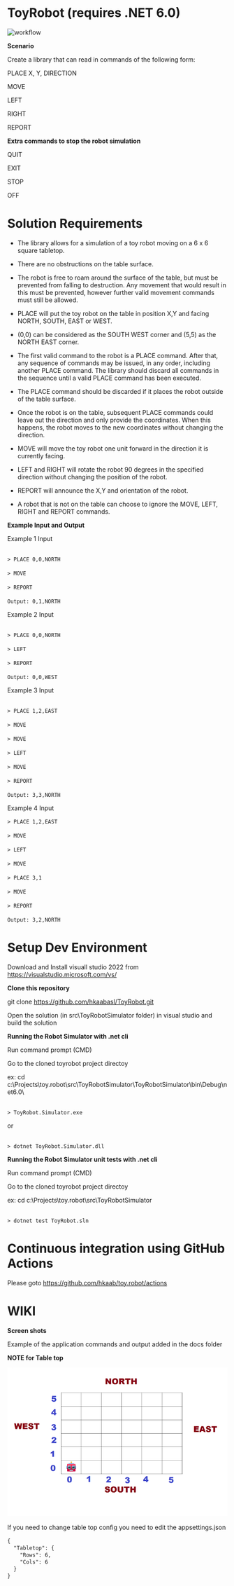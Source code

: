 # ToyRobot  (requires .NET 6.0)

![workflow](https://github.com/hkaab/toy.robot/actions/workflows/ci.yml/badge.svg)

**Scenario**

Create a library that can read in commands of the following form:

PLACE X, Y, DIRECTION

MOVE

LEFT

RIGHT

REPORT

**Extra commands to stop the robot simulation**

QUIT

EXIT

STOP

OFF

**Solution Requirements**
=========================

* The library allows for a simulation of a toy robot moving on a 6 x 6 square tabletop.

* There are no obstructions on the table surface.

* The robot is free to roam around the surface of the table, but must be prevented from falling to destruction. Any movement that would result in this must be prevented, however further valid movement commands must still be allowed.

* PLACE will put the toy robot on the table in position X,Y and facing NORTH, SOUTH, EAST or WEST.

* (0,0) can be considered as the SOUTH WEST corner and (5,5) as the NORTH EAST corner.

* The first valid command to the robot is a PLACE command. After that, any sequence of commands may be issued, in any order, including another PLACE command. The library should discard all commands in the sequence until a valid PLACE command has been executed.

* The PLACE command should be discarded if it places the robot outside of the table surface.

* Once the robot is on the table, subsequent PLACE commands could leave out the direction and only provide the coordinates. When this happens, the robot moves to the new coordinates without changing the direction.

* MOVE will move the toy robot one unit forward in the direction it is currently facing.

* LEFT and RIGHT will rotate the robot 90 degrees in the specified direction without changing the position of the robot.

* REPORT will announce the X,Y and orientation of the robot.

* A robot that is not on the table can choose to ignore the MOVE, LEFT, RIGHT and REPORT commands.


**Example Input and Output**

Example 1 Input

````

> PLACE 0,0,NORTH

> MOVE

> REPORT

Output: 0,1,NORTH

````

Example 2 Input

````

> PLACE 0,0,NORTH

> LEFT

> REPORT

Output: 0,0,WEST

````

Example 3 Input

````

> PLACE 1,2,EAST

> MOVE

> MOVE

> LEFT

> MOVE

> REPORT

Output: 3,3,NORTH

````
Example 4 Input

````
> PLACE 1,2,EAST

> MOVE

> LEFT

> MOVE

> PLACE 3,1

> MOVE

> REPORT

Output: 3,2,NORTH

````


**Setup Dev Environment**
=========================

Download and Install visuall studio 2022  from https://visualstudio.microsoft.com/vs/

**Clone this repository**

git clone https://github.com/hkaabasl/ToyRobot.git

Open the solution (in src\ToyRobotSimulator folder) in visual studio and build the solution



**Running the Robot Simulator with .net cli**

Run command prompt (CMD)

Go to the cloned toyrobot project directoy 

ex: cd c:\Projects\toy.robot\src\ToyRobotSimulator\ToyRobotSimulator\bin\Debug\net6.0\

````

> ToyRobot.Simulator.exe

````

or 

````

> dotnet ToyRobot.Simulator.dll

````


**Running the Robot Simulator unit tests with .net cli**

Run command prompt (CMD)

Go to the cloned toyrobot project directoy 

ex: cd c:\Projects\toy.robot\src\ToyRobotSimulator

````

> dotnet test ToyRobot.sln

````


**Continuous integration using GitHub Actions**
===============================================

Please goto https://github.com/hkaab/toy.robot/actions



**WIKI**
========


**Screen shots**

Example of the application commands and output added in the docs folder


**NOTE for Table top**

![](https://github.com/hkaab/toy.robot/blob/main/docs/TableTop.png?raw=true)

If you need to change table top config you need to edit the appsettings.json

````
{
  "Tabletop": {
    "Rows": 6,
    "Cols": 6
  }
}
````
